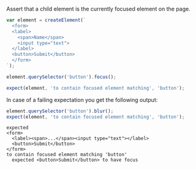 Assert that a child element is the currently focused element on the page.

```js
var element = createElement(`
  <form>
  <label>
    <span>Name</span>
    <input type="text">
  </label>
  <button>Submit</button>
  </form>
`);

element.querySelector('button').focus();

expect(element, 'to contain focused element matching', 'button');
```

In case of a failing expectation you get the following output:

```js
element.querySelector('button').blur();
expect(element, 'to contain focused element matching', 'button');
```

```output
expected
<form>
  <label><span>...</span><input type="text"></label>
  <button>Submit</button>
</form>
to contain focused element matching 'button'
  expected <button>Submit</button> to have focus
```
